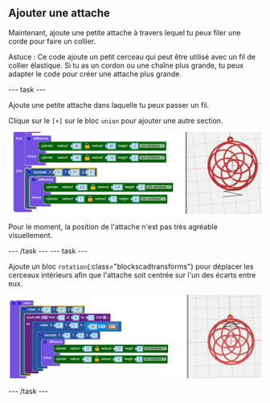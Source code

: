 ## Ajouter une attache

Maintenant, ajoute une petite attache à travers lequel tu peux filer une corde pour faire un collier.

Astuce : Ce code ajoute un petit cerceau qui peut être utilisé avec un fil de collier élastique. Si tu as un cordon ou une chaîne plus grande, tu peux adapter le code pour créer une attache plus grande.

--- task ---

Ajoute une petite attache dans laquelle tu peux passer un fil.

Clique sur le `[+]` sur le bloc `union` pour ajouter une autre section.

![capture d'écran](images/pendant-hang.png)

Pour le moment, la position de l'attache n'est pas très agréable visuellement.

--- /task --- --- task ---

Ajoute un bloc `rotation`{:class="blockscadtransforms"} pour déplacer les cerceaux intérieurs afin que l'attache soit centrée sur l'un des écarts entre eux.

![capture d'écran](images/pendant-hang-rotate.png)

--- /task ---	


	
